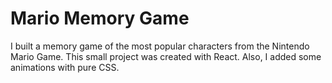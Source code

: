 # Mario Memory Game

I built a memory game of the most popular characters from the Nintendo Mario Game. This small project was created with React. Also, I added some animations with pure CSS.
